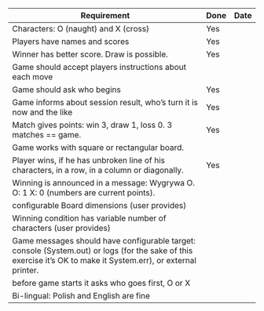 Requirement | Done | Date
------------ | ----- | -----
Characters: O (naught) and X (cross) | Yes
Players have names and scores | Yes
Winner has better score. Draw is possible. | Yes
Game should accept players instructions about each move |
Game should ask who begins | Yes
Game informs about session result, who’s turn it is now and the like | Yes
Match gives points: win 3, draw 1, loss 0. 3 matches == game. | Yes
Game works with square or rectangular board. |
Player wins, if he has unbroken line of his characters, in a row, in a column or diagonally. | Yes
Winning is announced in a message: Wygrywa O. O: 1 X: 0 (numbers are current points). |
configurable Board dimensions (user provides) |
Winning condition has variable number of characters (user provides) |
Game messages should have configurable target: console (System.out) or logs (for the sake of this exercise it’s OK to make it System.err), or external printer. |
before game starts it asks who goes first, O or X |
Bi-lingual: Polish and English are fine |
